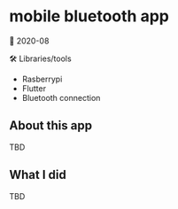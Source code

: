 # mobile bluetooth app

📅 2020-08

🛠 Libraries/tools
* Rasberrypi
* Flutter
* Bluetooth connection

## About this app

TBD

## What I did

TBD




    
